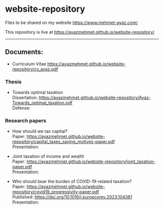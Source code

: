 # website-repository
Files to be shared on my website <https://www.mehmet-ayaz.com/>

This repository is live at <https://ayazmehmet.github.io/website-repository/>

---

## Documents:
- Curriculum Vitae
<https://ayazmehmet.github.io/website-repository/cv_ayaz.pdf>

### Thesis
- Towards optimal taxation  
Dissertation: <https://ayazmehmet.github.io/website-repository/Ayaz-Towards_optimal_taxation.pdf>  
Defense:

### Research papers
- How should we tax capital?  
Paper: <https://ayazmehmet.github.io/website-repository/capital_taxes_saving_motives-paper.pdf>  
Presentation:

- Joint taxation of income and wealth  
Paper: <https://ayazmehmet.github.io/website-repository/joint_taxation-paper.pdf>  
Presentation:

- Who should bear the burden of COVID-19-related taxation?  
Paper: <https://ayazmehmet.github.io/website-repository/covid19_progressivity-paper.pdf>  
Published: <https://doi.org/10.1016/j.euroecorev.2023.104381>
Presentation:
